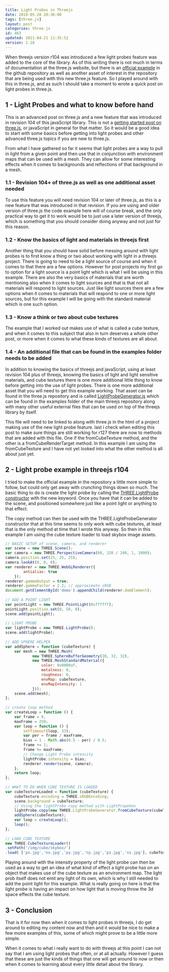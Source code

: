 ```yaml
---
title: Light Probes in Threejs
date: 2019-05-28 20:36:00
tags: [three.js]
layout: post
categories: three.js
id: 463
updated: 2021-04-21 11:35:52
version: 1.18
---
```


When threejs version r104 was introduced a few light probes feature was added to the core of the library. As of this writing there is not much in terms of documentation at the three.js website, but there is an [official example](https://github.com/mrdoob/three.js/blob/master/examples/webgl_lightprobe.html) in the github repository as well as another asset of interest in the repository that are being used with this new three.js feature. So I played around with this in three.js, and as such I should take a moment to wrote a quick post on light probes in three.js.

<!-- more -->

## 1 - Light Probes and what to know before hand

This is an advanced post on three.js and a new feature that was introduced in revision 104 of this javaScript library. This is not a [getting started post on three.js](/2018/04/04/threejs-getting-started/), or javaScript in general for that matter. So it would be a good idea to start with some basics before getting into light probes and other advanced three.js topics if you are new to three.js.

From what I have gathered so far it seems that light probes are a way to pull in light from a given point and then use that in conjunction with environment maps that can be used with a mesh. They can allow for some interesting effects when it comes to backgrounds and reflections of that background in a mesh.

### 1.1 - Revision 104+ of three.js as well as one additional asset needed

To use this feature you will need revision 104 or later of three.js, as this is a new feature that was introduced in that revision. If you are using and older version of three.js the code example here will of course break, and the only practical way to get it to work would be to just use a later  version of threejs, which is something that you should consider doing anyway and not just for this reason. 

### 1.2 - Know the basics of light and materials in threejs first

Another thing that you should have solid before messing around with light probes is to first know a thing or two about working with light in a threejs project. There is going to need to be a light source of course and when it comes to that there are a few options. However for post projects my first go to option for a light source is a point light which is what I will be using in this example. There are also the very basics of materials that are worth mentioning also when it comes to light sources and that is that not all materials will respond to light sources. Just like light sources there are a few options when it comes to materials that will respond to one or more light sources, but for this example I will be going with the standard material which is one such option.

### 1.3 - Know a think or two about cube textures

The example that I worked out makes use of what is called a cube texture, and when it comes to this subject that also in turn deserves a whole other post, or more when it comes to what these kinds of textures are all about.

### 1.4 - An additional file that can be found in the examples folder needs to be added

In addition to knowing the basics of threejs and javaScript, using at least revision 104 plus of threejs, knowing the basics of light and light sensitive materials, and cube textures there is one more additional little thing to know before getting into the use of light probes. There is one more additional asset that you will need to get this example working. That asset can be found in the three.js repository and is called [LightProbeGenerator.js](https://github.com/mrdoob/three.js/blob/master/examples/js/lights/LightProbeGenerator.js) which can be found in the examples folder of the main threejs repository along with many other useful external files that can be used on top of the threejs library by itself. 

This file will need to be linked to along with three.js in the html of a project making use of the new light probe feature. last i check when editing this post to make sure things are still working for r127 there are now to methods that are added with this file. One if the fromCubeTexture method, and the other is a fromCubeRenderTarget method. In this example I am using the  fromCubeTexture and I have not yet looked into what the other method is all about just yet.

## 2 - Light probe example in threejs r104

I tried to make the official example in the repository a little more simple to follow, but could only get away with crunching things down so much. The basic thing to do is create the light probe by calling the [THREE.LightProbe constructor](https://threejs.org/docs/#api/en/lights/LightProbe) with the new keyword. Once you have that it can be added to the scene, and positioned somewhere just like a point light or anything to that effect.

The copy method can then be used with the THREE.LightProbeGenerator constructor that at this time seems to only work with cube textures, at least that is the only method at time that I wrote this anyway. So then in this example I am using the cube texture loader to load skybox image assets.

```js
// BASIC SETUP of scene, camera, and renderer
var scene = new THREE.Scene();
var camera = new THREE.PerspectiveCamera(60, 320 / 240, 1, 1000);
camera.position.set(25, 25, 25);
camera.lookAt(0, 0, 0);
var renderer = new THREE.WebGLRenderer({
        antialias: true
    });
renderer.gammaOutput = true;
renderer.gammaFactor = 2.2; // approximate sRGB
document.getElementById('demo').appendChild(renderer.domElement);
 
// ADD A POINT LIGHT
var pointLight = new THREE.PointLight(0xffffff);
pointLight.position.set(0, 50, 0);
scene.add(pointLight);
 
// LIGHT PROBE
var lightProbe = new THREE.LightProbe();
scene.add(lightProbe);
 
// ADD SPHERE HELPER
var addSphere = function (cubeTexture) {
    var mesh = new THREE.Mesh(
            new THREE.SphereBufferGeometry(20, 32, 32),
            new THREE.MeshStandardMaterial({
                color: 0x0000af,
                metalness: 0,
                roughness: 0,
                envMap: cubeTexture,
                envMapIntensity: 1
            }));
    scene.add(mesh);
};
 
// create loop method
var createLoop = function () {
    var frame = 0,
    maxFrame = 250;
    var loop = function () {
        setTimeout(loop, 33);
        var per = frame / maxFrame,
        bias = 1 - Math.abs(0.5 - per) / 0.5;
        frame += 1;
        frame %= maxFrame;
        // Change Light Probe intensity
        lightProbe.intensity = bias;
        renderer.render(scene, camera);
    };
    return loop;
};
 
// WHAT TO DO WHEN CUBE TEXTURE IS LOADED
var cubeTextureLoaded = function (cubeTexture) {
    cubeTexture.encoding = THREE.sRGBEncoding;
    scene.background = cubeTexture;
    // Using the lightProbe copy method with LightPropeGen
    lightProbe.copy(new THREE.LightProbeGenerator.fromCubeTexture(cubeTexture));
    addSphere(cubeTexture);
    var loop = createLoop();
    loop();
};
 
// LOAD CUBE TEXTURE
new THREE.CubeTextureLoader()
.setPath('/img/cube/skybox/')
.load( ['px.jpg','nx.jpg','py.jpg','ny.jpg','pz.jpg','nz.jpg'], cubeTextureLoaded);
```

Playing around with the intensity property of the light probe can then be used as a way to get an idea of what kind of effect a light probe has on an object that makes use of the cube texture as an environment map. The light prob itself does not emit any light of its own, which is why I still needed to add the point light for this example. What is really going on here is that the light probe is having an impact on how light that is moving throw the 3d space effects the cube texture.

## 3 - Conclusion

That is it for now then when it comes to light probes in threejs, I do get around to editing my content now and then and it would be nice to make a few moire examples of this, some of which might prove to be a little more simple.

When it comes to what i really want to do with threejs at this point I can not say that I am using light probes that often, or at all actually. However I guess that these are just the kinds of things that one will get around to now or then when it comes to learning about every little detail about the library.

